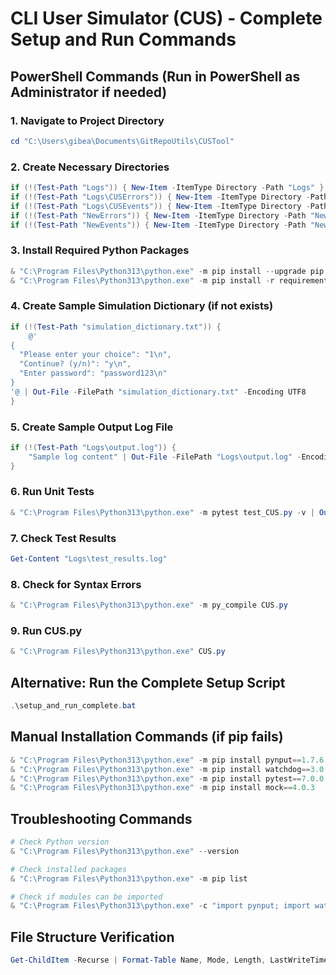 # CLI User Simulator (CUS) - Complete Setup and Run Commands

## PowerShell Commands (Run in PowerShell as Administrator if needed)

### 1. Navigate to Project Directory
```powershell
cd "C:\Users\gibea\Documents\GitRepoUtils\CUSTool"
```

### 2. Create Necessary Directories
```powershell
if (!(Test-Path "Logs")) { New-Item -ItemType Directory -Path "Logs" }
if (!(Test-Path "Logs\CUSErrors")) { New-Item -ItemType Directory -Path "Logs\CUSErrors" }
if (!(Test-Path "Logs\CUSEvents")) { New-Item -ItemType Directory -Path "Logs\CUSEvents" }
if (!(Test-Path "NewErrors")) { New-Item -ItemType Directory -Path "NewErrors" }
if (!(Test-Path "NewEvents")) { New-Item -ItemType Directory -Path "NewEvents" }
```

### 3. Install Required Python Packages
```powershell
& "C:\Program Files\Python313\python.exe" -m pip install --upgrade pip
& "C:\Program Files\Python313\python.exe" -m pip install -r requirements.txt
```

### 4. Create Sample Simulation Dictionary (if not exists)
```powershell
if (!(Test-Path "simulation_dictionary.txt")) {
    @'
{
  "Please enter your choice": "1\n",
  "Continue? (y/n)": "y\n",
  "Enter password": "password123\n"
}
'@ | Out-File -FilePath "simulation_dictionary.txt" -Encoding UTF8
}
```

### 5. Create Sample Output Log File
```powershell
if (!(Test-Path "Logs\output.log")) {
    "Sample log content" | Out-File -FilePath "Logs\output.log" -Encoding UTF8
}
```

### 6. Run Unit Tests
```powershell
& "C:\Program Files\Python313\python.exe" -m pytest test_CUS.py -v | Out-File -FilePath "Logs\test_results.log" -Encoding UTF8
```

### 7. Check Test Results
```powershell
Get-Content "Logs\test_results.log"
```

### 8. Check for Syntax Errors
```powershell
& "C:\Program Files\Python313\python.exe" -m py_compile CUS.py
```

### 9. Run CUS.py
```powershell
& "C:\Program Files\Python313\python.exe" CUS.py
```

## Alternative: Run the Complete Setup Script
```powershell
.\setup_and_run_complete.bat
```

## Manual Installation Commands (if pip fails)
```powershell
& "C:\Program Files\Python313\python.exe" -m pip install pynput==1.7.6
& "C:\Program Files\Python313\python.exe" -m pip install watchdog==3.0.0
& "C:\Program Files\Python313\python.exe" -m pip install pytest==7.0.0
& "C:\Program Files\Python313\python.exe" -m pip install mock==4.0.3
```

## Troubleshooting Commands
```powershell
# Check Python version
& "C:\Program Files\Python313\python.exe" --version

# Check installed packages
& "C:\Program Files\Python313\python.exe" -m pip list

# Check if modules can be imported
& "C:\Program Files\Python313\python.exe" -c "import pynput; import watchdog; import pytest; print('All modules imported successfully')"
```

## File Structure Verification
```powershell
Get-ChildItem -Recurse | Format-Table Name, Mode, Length, LastWriteTime
```
